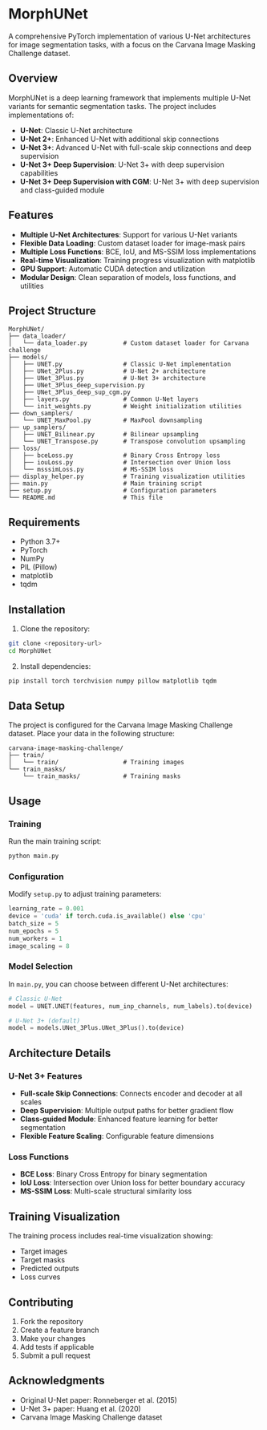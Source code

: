 # MorphUNet

A comprehensive PyTorch implementation of various U-Net architectures for image segmentation tasks, with a focus on the Carvana Image Masking Challenge dataset.

## Overview

MorphUNet is a deep learning framework that implements multiple U-Net variants for semantic segmentation tasks. The project includes implementations of:

- **U-Net**: Classic U-Net architecture
- **U-Net 2+**: Enhanced U-Net with additional skip connections
- **U-Net 3+**: Advanced U-Net with full-scale skip connections and deep supervision
- **U-Net 3+ Deep Supervision**: U-Net 3+ with deep supervision capabilities
- **U-Net 3+ Deep Supervision with CGM**: U-Net 3+ with deep supervision and class-guided module

## Features

- **Multiple U-Net Architectures**: Support for various U-Net variants
- **Flexible Data Loading**: Custom dataset loader for image-mask pairs
- **Multiple Loss Functions**: BCE, IoU, and MS-SSIM loss implementations
- **Real-time Visualization**: Training progress visualization with matplotlib
- **GPU Support**: Automatic CUDA detection and utilization
- **Modular Design**: Clean separation of models, loss functions, and utilities

## Project Structure

```
MorphUNet/
├── data_loader/
│   └── data_loader.py          # Custom dataset loader for Carvana challenge
├── models/
│   ├── UNET.py                 # Classic U-Net implementation
│   ├── UNet_2Plus.py           # U-Net 2+ architecture
│   ├── UNet_3Plus.py           # U-Net 3+ architecture
│   ├── UNet_3Plus_deep_supervision.py
│   ├── UNet_3Plus_deep_sup_cgm.py
│   ├── layers.py               # Common U-Net layers
│   └── init_weights.py         # Weight initialization utilities
├── down_samplers/
│   └── UNET_MaxPool.py         # MaxPool downsampling
├── up_samplers/
│   ├── UNET_Bilinear.py        # Bilinear upsampling
│   └── UNET_Transpose.py       # Transpose convolution upsampling
├── loss/
│   ├── bceLoss.py              # Binary Cross Entropy loss
│   ├── iouLoss.py              # Intersection over Union loss
│   └── msssimLoss.py           # MS-SSIM loss
├── display_helper.py           # Training visualization utilities
├── main.py                     # Main training script
├── setup.py                    # Configuration parameters
└── README.md                   # This file
```

## Requirements

- Python 3.7+
- PyTorch
- NumPy
- PIL (Pillow)
- matplotlib
- tqdm

## Installation

1. Clone the repository:
```bash
git clone <repository-url>
cd MorphUNet
```

2. Install dependencies:
```bash
pip install torch torchvision numpy pillow matplotlib tqdm
```

## Data Setup

The project is configured for the Carvana Image Masking Challenge dataset. Place your data in the following structure:

```
carvana-image-masking-challenge/
├── train/
│   └── train/                  # Training images
└── train_masks/
    └── train_masks/            # Training masks
```

## Usage

### Training

Run the main training script:

```bash
python main.py
```

### Configuration

Modify `setup.py` to adjust training parameters:

```python
learning_rate = 0.001
device = 'cuda' if torch.cuda.is_available() else 'cpu'
batch_size = 5
num_epochs = 5
num_workers = 1
image_scaling = 8
```

### Model Selection

In `main.py`, you can choose between different U-Net architectures:

```python
# Classic U-Net
model = UNET.UNET(features, num_inp_channels, num_labels).to(device)

# U-Net 3+ (default)
model = models.UNet_3Plus.UNet_3Plus().to(device)
```

## Architecture Details

### U-Net 3+ Features

- **Full-scale Skip Connections**: Connects encoder and decoder at all scales
- **Deep Supervision**: Multiple output paths for better gradient flow
- **Class-guided Module**: Enhanced feature learning for better segmentation
- **Flexible Feature Scaling**: Configurable feature dimensions

### Loss Functions

- **BCE Loss**: Binary Cross Entropy for binary segmentation
- **IoU Loss**: Intersection over Union loss for better boundary accuracy
- **MS-SSIM Loss**: Multi-scale structural similarity loss

## Training Visualization

The training process includes real-time visualization showing:
- Target images
- Target masks
- Predicted outputs
- Loss curves

## Contributing

1. Fork the repository
2. Create a feature branch
3. Make your changes
4. Add tests if applicable
5. Submit a pull request






## Acknowledgments

- Original U-Net paper: Ronneberger et al. (2015)
- U-Net 3+ paper: Huang et al. (2020)
- Carvana Image Masking Challenge dataset
